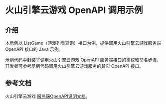 ﻿# 火山引擎云游戏 OpenAPI 调用示例

## 介绍

本示例以 ListGame（游戏列表查询）接口为例，提供调用火山引擎云游戏服务端 OpenAPI 接口的 Java 示例。

示例代码中封装了调用火山引擎云游戏 OpenAPI 服务端接口的鉴权和签名步骤，开发者可参考示例代码调用火山引擎云游戏服务的其它 OpenAPI 接口。

## 参考文档

火山引擎云游戏 [服务端OpenAPI说明文档](https://www.volcengine.com/docs/6512/75581)。
